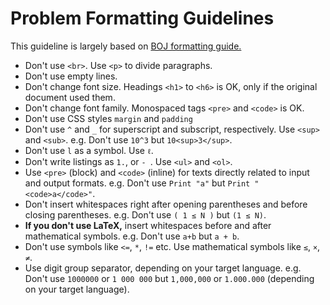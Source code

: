# Problem Formatting Guidelines

This guideline is largely based on [BOJ formatting guide.](https://stack.acmicpc.net/guide/problem)

- Don't use `<br>`. Use `<p>` to divide paragraphs.
- Don't use empty lines.
- Don't change font size. Headings `<h1>` to `<h6>` is OK, only if the original document used them.
- Don't change font family. Monospaced tags `<pre>` and `<code>` is OK.
- Don't use CSS styles `margin` and `padding`
- Don't use `^` and `_` for superscript and subscript, respectively. Use `<sup>` and `<sub>`. e.g. Don't use `10^3` but `10<sup>3</sup>`.
- Don't use `l` as a symbol. Use `ℓ`.
- Don't write listings as `1.`, or `- `. Use `<ul>` and `<ol>`.
- Use `<pre>` (block) and `<code>` (inline) for texts directly related to input and output formats.
  e.g. Don't use `Print "a"` but `Print "<code>a</code>"`.
- Don't insert whitespaces right after opening parentheses and before closing parentheses. e.g. Don't use `( 1 ≤ N )` but `(1 ≤ N)`.
- **If you don't use LaTeX,** insert whitespaces before and after mathematical symbols. e.g. Don't use `a+b` but `a + b`.
- Don't use symbols like `<=`, `*`, `!=` etc. Use mathematical symbols like `≤`, `×`, `≠`.
- Use digit group separator, depending on your target language. e.g. Don't use `1000000` or `1 000 000` but `1,000,000` or `1.000.000` (depending on your target language).
